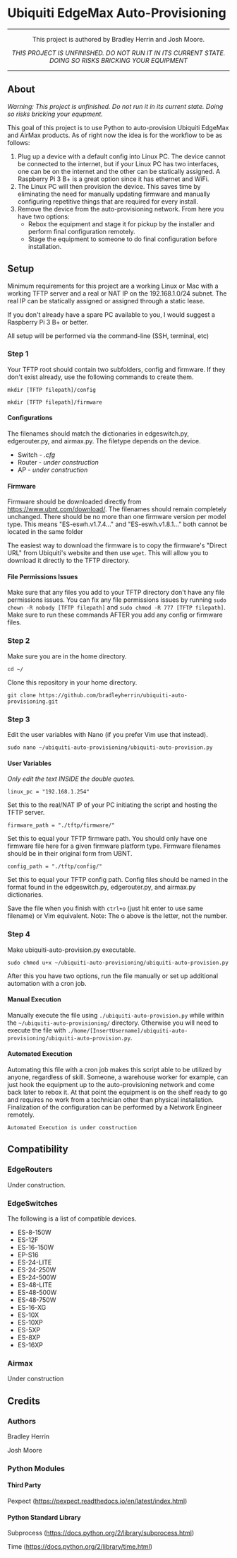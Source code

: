 # Ubiquiti EdgeMax Auto-Provisioning
---

<p align="center"> This project is authored by Bradley Herrin and Josh Moore. </p>

*<p align="center"> THIS PROJECT IS UNFINISHED. DO NOT RUN IT IN ITS CURRENT STATE. DOING SO RISKS BRICKING YOUR EQUIPMENT</P>*

---

## About
*Warning: This project is unfinished. Do not run it in its current state. Doing so risks bricking your equpment.*

This goal of this project is to use Python to auto-provision Ubiquiti EdgeMax and AirMax products. As of right now the idea is for the workflow to be as follows:

1. Plug up a device with a default config into Linux PC. The device cannot be connected to the internet, but if your Linux PC has two interfaces, one can be on the internet and the other can be statically assigned. A Raspberry Pi 3 B+ is a great option since it has ethernet and WiFi.
2. The Linux PC will then provision the device. This saves time by eliminating the need for manually updating firmware and manually configuring repetitive things that are required for every install.
3. Remove the device from the auto-provisioning network. From here you have two options:
    * Rebox the equipment and stage it for pickup by the installer and perform final configuration remotely.
    * Stage the equipment to someone to do final configuration before installation.

## Setup
Minimum requirements for this project are a working Linux or Mac with a working TFTP server and a real or NAT IP on the 192.168.1.0/24 subnet. The real IP can be statically assigned or assigned through a static lease.

If you don't already have a spare PC available to you, I would suggest a Raspberry Pi 3 B+ or better.

All setup will be performed via the command-line (SSH, terminal, etc)

### Step 1
Your TFTP root should contain two subfolders, config and firmware. If they don't exist already, use the following commands to create them.
```
mkdir [TFTP filepath]/config
```
```
mkdir [TFTP filepath]/firmware
```

#### Configurations
The filenames should match the dictionaries in edgeswitch.py, edgerouter.py, and airmax.py. The filetype depends on the device.
* Switch - *.cfg*
* Router - *under construction*
* AP - *under construction*

#### Firmware
Firmware should be downloaded directly from https://www.ubnt.com/download/. The filenames should remain completely unchanged. There should be no more than one firmware version per model type. This means "ES-eswh.v1.7.4..." and "ES-eswh.v1.8.1..." both cannot be located in the same folder

The easiest way to download the firmware is to copy the firmware's "Direct URL" from Ubiquiti's website and then use `wget`. This will allow you to download it directly to the TFTP directory.

#### File Permissions Issues
Make sure that any files you add to your TFTP directory don't have any file permissions issues. You can fix any file permissions issues by running `sudo chown -R nobody [TFTP filepath]` and `sudo chmod -R 777 [TFTP filepath]`. Make sure to run these commands AFTER you add any config or firmware files.

### Step 2
Make sure you are in the home directory.
```
cd ~/
```
Clone this repository in your home directory.
```
git clone https://github.com/bradleyherrin/ubiquiti-auto-provisioning.git
```

### Step 3
Edit the user variables with Nano (if you prefer Vim use that instead).
```
sudo nano ~/ubiquiti-auto-provisioning/ubiquiti-auto-provision.py
```

#### User Variables
*Only edit the text INSIDE the double quotes.*
```
linux_pc = "192.168.1.254"
```
Set this to the real/NAT IP of your PC initiating the script and hosting the TFTP server.

```
firmware_path = "./tftp/firmware/"
```
Set this to equal your TFTP firmware path. You should only have one firmware file here for a given firmware platform type. Firmware filenames should be in their original form from UBNT.

```
config_path = "./tftp/config/"
```
Set this to equal your TFTP config path. Config files should be named in the format found in the edgeswitch.py, edgerouter.py, and airmax.py dictionaries.

Save the file when you finish with `ctrl+o` (just hit enter to use same filename) or Vim equivalent. Note: The o above is the letter, not the number.

### Step 4
Make ubiquiti-auto-provision.py executable.
```
sudo chmod u+x ~/ubiquiti-auto-provisioning/ubiquiti-auto-provision.py
```

After this you have two options, run the file manually or set up additional automation with a cron job.

#### Manual Execution
Manually execute the file using `./ubiquiti-auto-provision.py` while within the `~/ubiquiti-auto-provisioning/` directory. Otherwise you will need to execute the file with `./home/[InsertUsername]/ubiquiti-auto-provisioning/ubiquiti-auto-provision.py`.

#### Automated Execution
Automating this file with a cron job makes this script able to be utilized by anyone, regardless of skill. Someone, a warehouse worker for example, can just hook the equipment up to the auto-provisioning network and come back later to rebox it. At that point the equipment is on the shelf ready to go and requires no work from a technician other than physical installation. Finalization of the configuration can be performed by a Network Engineer remotely.

```
Automated Execution is under construction
```

## Compatibility

### EdgeRouters
Under construction.

### EdgeSwitches
The following is a list of compatible devices.
* ES-8-150W
* ES-12F
* ES-16-150W
* EP-S16
* ES-24-LITE
* ES-24-250W
* ES-24-500W
* ES-48-LITE
* ES-48-500W
* ES-48-750W
* ES-16-XG
* ES-10X
* ES-10XP
* ES-5XP
* ES-8XP
* ES-16XP

### Airmax
Under construction

## Credits

### Authors
Bradley Herrin

Josh Moore

### Python Modules

#### Third Party
Pexpect (https://pexpect.readthedocs.io/en/latest/index.html)

#### Python Standard Library
Subprocess (https://docs.python.org/2/library/subprocess.html)

Time (https://docs.python.org/2/library/time.html)
